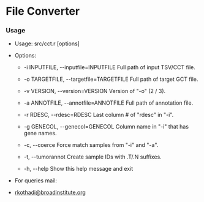 # File Converter

### Usage
- Usage: src/cct.r [options]
- Options:
  * -i INPUTFILE, --inputfile=INPUTFILE
       Full path of input TSV/CCT file.

  * -o TARGETFILE, --targetfile=TARGETFILE
       Full path of target GCT file.

  * -v VERSION, --version=VERSION
       Version of "-o" (2 / 3).

  * -a ANNOTFILE, --annotfile=ANNOTFILE
       Full path of annotation file.

  * -r RDESC, --rdesc=RDESC
       Last column # of "rdesc" in "-i".

  * -g GENECOL, --genecol=GENECOL
       Column name in "-i" that has gene names.

  * -c, --coerce
       Force match samples from "-i" and "-a".

  * -t, --tumorannot
       Create sample IDs with .T/.N suffixes.

  * -h, --help
       Show this help message and exit

- For queries mail:
- rkothadi@broadinstitute.org

